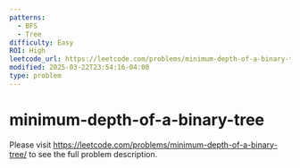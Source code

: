 ```yaml
---
patterns:
  - BFS
  - Tree
difficulty: Easy
ROI: High
leetcode_url: https://leetcode.com/problems/minimum-depth-of-a-binary-tree/
modified: 2025-03-22T23:54:16-04:00
type: problem
---
```


# minimum-depth-of-a-binary-tree

Please visit https://leetcode.com/problems/minimum-depth-of-a-binary-tree/ to see the full problem description.
